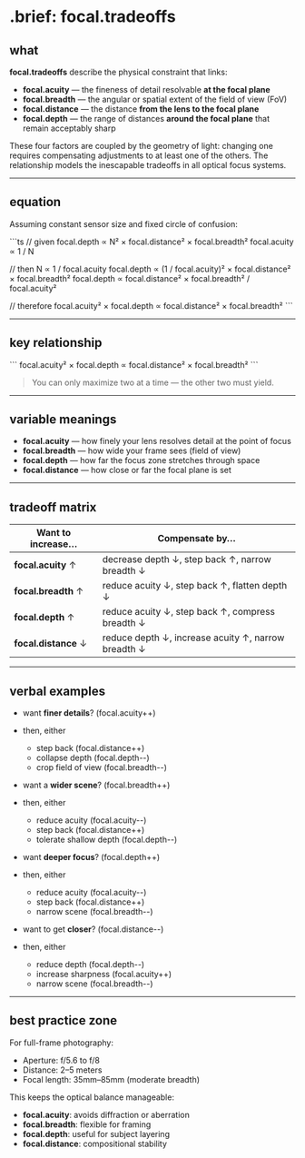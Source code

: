 # .brief: focal.tradeoffs

## what

**focal.tradeoffs** describe the physical constraint that links:

- **focal.acuity** — the fineness of detail resolvable **at the focal plane**
- **focal.breadth** — the angular or spatial extent of the field of view (FoV)
- **focal.distance** — the distance **from the lens to the focal plane**
- **focal.depth** — the range of distances **around the focal plane** that remain acceptably sharp

These four factors are coupled by the geometry of light: changing one requires compensating adjustments to at least one of the others. The relationship models the inescapable tradeoffs in all optical focus systems.

---

## equation

Assuming constant sensor size and fixed circle of confusion:

\`\`\`ts
// given
focal.depth ∝ N² × focal.distance² × focal.breadth²
focal.acuity ∝ 1 / N

// then
N ∝ 1 / focal.acuity
focal.depth ∝ (1 / focal.acuity)² × focal.distance² × focal.breadth²
focal.depth ∝ focal.distance² × focal.breadth² / focal.acuity²

// therefore
focal.acuity² × focal.depth ∝ focal.distance² × focal.breadth²
\`\`\`

---

## key relationship

\`\`\`
focal.acuity² × focal.depth ∝ focal.distance² × focal.breadth²
\`\`\`

> You can only maximize two at a time — the other two must yield.

---

## variable meanings

- **focal.acuity** — how finely your lens resolves detail at the point of focus
- **focal.breadth** — how wide your frame sees (field of view)
- **focal.depth** — how far the focus zone stretches through space
- **focal.distance** — how close or far the focal plane is set

---

## tradeoff matrix

| Want to increase…     | Compensate by…                                   |
|------------------------|--------------------------------------------------|
| **focal.acuity** ↑     | decrease depth ↓, step back ↑, narrow breadth ↓ |
| **focal.breadth** ↑    | reduce acuity ↓, step back ↑, flatten depth ↓   |
| **focal.depth** ↑      | reduce acuity ↓, step back ↑, compress breadth ↓|
| **focal.distance** ↓   | reduce depth ↓, increase acuity ↑, narrow breadth ↓ |

---

## verbal examples

- want **finer details**? (focal.acuity++)
- then, either
  - step back (focal.distance++)
  - collapse depth (focal.depth--)
  - crop field of view (focal.breadth--)

- want a **wider scene**? (focal.breadth++)
- then, either
  - reduce acuity (focal.acuity--)
  - step back (focal.distance++)
  - tolerate shallow depth (focal.depth--)

- want **deeper focus**? (focal.depth++)
- then, either
  - reduce acuity (focal.acuity--)
  - step back (focal.distance++)
  - narrow scene (focal.breadth--)

- want to get **closer**? (focal.distance--)
- then, either
  - reduce depth (focal.depth--)
  - increase sharpness (focal.acuity++)
  - narrow scene (focal.breadth--)

---

## best practice zone

For full-frame photography:

- Aperture: f/5.6 to f/8
- Distance: 2–5 meters
- Focal length: 35mm–85mm (moderate breadth)

This keeps the optical balance manageable:

- **focal.acuity**: avoids diffraction or aberration
- **focal.breadth**: flexible for framing
- **focal.depth**: useful for subject layering
- **focal.distance**: compositional stability

